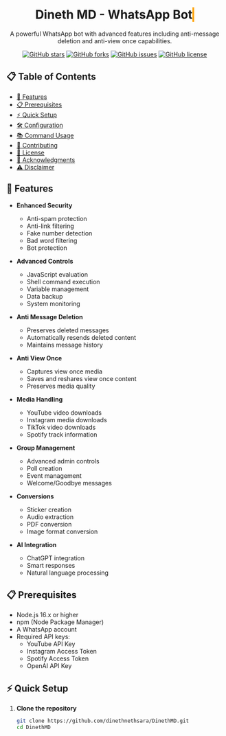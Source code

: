 <div align="center">
  <h1>
    <div style="display: inline-block; position: relative;">
      <span class="typing-animation">Dineth MD - WhatsApp Bot</span>
    </div>
  </h1>
</div>

<div align="center">
  <p>A powerful WhatsApp bot with advanced features including anti-message deletion and anti-view once capabilities.</p>
  <style>
    .typing-animation {
      animation: typing 3.5s steps(40, end);
      overflow: hidden;
      white-space: nowrap;
      display: inline-block;
      border-right: .15em solid orange;
    }

    @keyframes typing {
      from { width: 0 }
      to { width: 100% }
    }
  </style>
</div>

<div align="center">
  <a href="https://github.com/dinethnethsara/DinethMD/stargazers"><img alt="GitHub stars" src="https://img.shields.io/github/stars/dinethnethsara/DinethMD"></a>
  <a href="https://github.com/dinethnethsara/DinethMD/network"><img alt="GitHub forks" src="https://img.shields.io/github/forks/dinethnethsara/DinethMD"></a>
  <a href="https://github.com/dinethnethsara/DinethMD/issues"><img alt="GitHub issues" src="https://img.shields.io/github/issues/dinethnethsara/DinethMD"></a>
  <a href="https://github.com/dinethnethsara/DinethMD/blob/main/LICENSE"><img alt="GitHub license" src="https://img.shields.io/github/license/dinethnethsara/DinethMD"></a>
</div>

## 📋 Table of Contents
- [🚀 Features](#-features)
- [📋 Prerequisites](#-prerequisites)
- [⚡ Quick Setup](#-quick-setup)
- [🛠️ Configuration](#️-configuration)
- [📚 Command Usage](#-command-usage)
- [🤝 Contributing](#-contributing)
- [📄 License](#-license)
- [🙏 Acknowledgments](#-acknowledgments)
- [⚠️ Disclaimer](#️-disclaimer)

## 🚀 Features

- **Enhanced Security**
  - Anti-spam protection
  - Anti-link filtering
  - Fake number detection
  - Bad word filtering
  - Bot protection

- **Advanced Controls**
  - JavaScript evaluation
  - Shell command execution
  - Variable management
  - Data backup
  - System monitoring

- **Anti Message Deletion**
  - Preserves deleted messages
  - Automatically resends deleted content
  - Maintains message history

- **Anti View Once**
  - Captures view once media
  - Saves and reshares view once content
  - Preserves media quality

- **Media Handling**
  - YouTube video downloads
  - Instagram media downloads
  - TikTok video downloads
  - Spotify track information

- **Group Management**
  - Advanced admin controls
  - Poll creation
  - Event management
  - Welcome/Goodbye messages

- **Conversions**
  - Sticker creation
  - Audio extraction
  - PDF conversion
  - Image format conversion

- **AI Integration**
  - ChatGPT integration
  - Smart responses
  - Natural language processing

## 📋 Prerequisites

- Node.js 16.x or higher
- npm (Node Package Manager)
- A WhatsApp account
- Required API keys:
  - YouTube API Key
  - Instagram Access Token
  - Spotify Access Token
  - OpenAI API Key

## ⚡ Quick Setup

1. **Clone the repository**
   ```bash
   git clone https://github.com/dinethnethsara/DinethMD.git
   cd DinethMD
